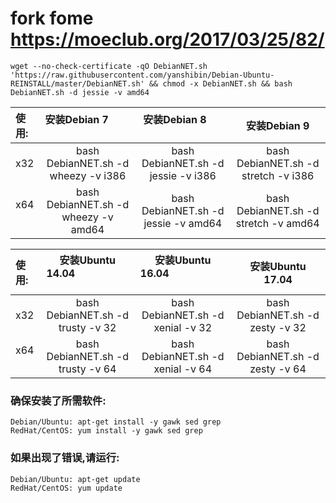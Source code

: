 # fork fome https://moeclub.org/2017/03/25/82/
`wget --no-check-certificate -qO DebianNET.sh 'https://raw.githubusercontent.com/yanshibin/Debian-Ubuntu-REINSTALL/master/DebianNET.sh' && chmod -x DebianNET.sh && bash DebianNET.sh -d jessie -v amd64`  

| 使用: | 安装Debian 7                        |  安装Debian 8                            |安装Debian 9|
| :-----|:----------------------------------:| :---------------------------------------:|:------------------:|
| x32   |bash DebianNET.sh -d wheezy -v i386  | bash DebianNET.sh -d jessie -v i386 |bash DebianNET.sh -d stretch -v i386|
| x64   |bash DebianNET.sh -d wheezy -v amd64 | bash DebianNET.sh -d jessie -v amd64 |bash DebianNET.sh -d stretch -v amd64|

|  使用: | 安装Ubuntu 14.04                        |  安装Ubuntu 16.04                           |安装Ubuntu 17.04|
| :-----|:----------------------------------:| :---------------------------------------:|:------------------:|
| x32   |bash DebianNET.sh -d trusty -v 32 | bash DebianNET.sh -d xenial -v 32 |bash DebianNET.sh -d zesty -v 32|
| x64   |bash DebianNET.sh -d trusty -v 64 | bash DebianNET.sh -d xenial -v 64 |bash DebianNET.sh -d zesty -v 64|




                                  
### 确保安装了所需软件:
```Debian/Ubuntu: apt-get install -y gawk sed grep```  
```RedHat/CentOS: yum install -y gawk sed grep```  
### 如果出现了错误,请运行:  
```Debian/Ubuntu: apt-get update```  
```RedHat/CentOS: yum update```  
